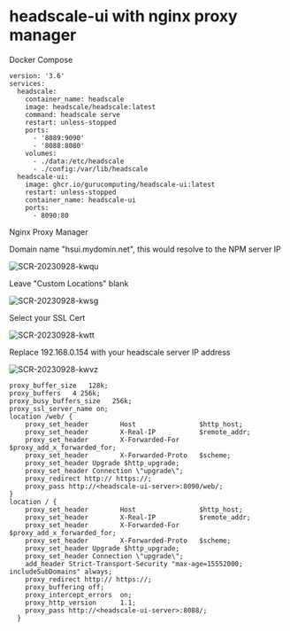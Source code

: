# headscale-ui with nginx proxy manager

Docker Compose

```
version: '3.6'
services:
  headscale:
    container_name: headscale
    image: headscale/headscale:latest
    command: headscale serve
    restart: unless-stopped
    ports:
      - '8089:9090'
      - '8088:8080'
    volumes:
      - ./data:/etc/headscale
      - ./config:/var/lib/headscale      
  headscale-ui:
    image: ghcr.io/gurucomputing/headscale-ui:latest
    restart: unless-stopped
    container_name: headscale-ui
    ports:
      - 8090:80
```

Nginx Proxy Manager

Domain name "hsui.mydomin.net", this would resolve to the NPM server IP

![SCR-20230928-kwqu](https://github.com/ithakaa/headscale-ui-npm/assets/21322369/25282265-77f2-4899-95f9-6597abbb532b)

Leave "Custom Locations" blank

![SCR-20230928-kwsg](https://github.com/ithakaa/headscale-ui-npm/assets/21322369/414435c9-0a6d-403b-af91-6dabe27f1d58)

Select your SSL Cert

![SCR-20230928-kwtt](https://github.com/ithakaa/headscale-ui-npm/assets/21322369/740cf149-73c8-4262-85fc-516b320c908f)

Replace 192.168.0.154 with your headscale server IP address

![SCR-20230928-kwvz](https://github.com/ithakaa/headscale-ui-npm/assets/21322369/fc16bcb7-e451-409e-b882-75f8c81aab42)

```
proxy_buffer_size   128k;
proxy_buffers   4 256k;
proxy_busy_buffers_size   256k; 
proxy_ssl_server_name on;
location /web/ {
    proxy_set_header        Host                $http_host;
    proxy_set_header        X-Real-IP           $remote_addr;
    proxy_set_header        X-Forwarded-For     $proxy_add_x_forwarded_for;
    proxy_set_header        X-Forwarded-Proto   $scheme;
    proxy_set_header Upgrade $http_upgrade;
    proxy_set_header Connection \"upgrade\";
    proxy_redirect http:// https://;
    proxy_pass http://<headscale-ui-server>:8090/web/;
}
location / {
    proxy_set_header        Host                $http_host;
    proxy_set_header        X-Real-IP           $remote_addr;
    proxy_set_header        X-Forwarded-For     $proxy_add_x_forwarded_for;
    proxy_set_header        X-Forwarded-Proto   $scheme;
    proxy_set_header Upgrade $http_upgrade;
    proxy_set_header Connection \"upgrade\";
    add_header Strict-Transport-Security "max-age=15552000; includeSubDomains" always;
    proxy_redirect http:// https://;
    proxy_buffering off;
    proxy_intercept_errors  on;
    proxy_http_version      1.1;
    proxy_pass http://<headscale-ui-server>:8088/;
  }
```
